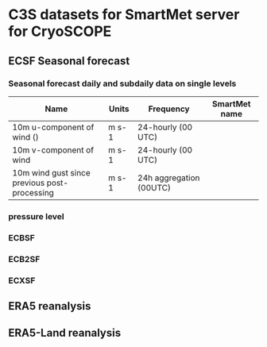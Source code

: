 # C3S datasets for SmartMet server for CryoSCOPE



## ECSF Seasonal forecast

### Seasonal forecast daily and subdaily data on single levels

| Name | Units | Frequency | SmartMet name |
|-|-|-|-|
| 10m u-component of wind () |m s-1|24-hourly (00 UTC)||
| 10m v-component of wind |m s-1|24-hourly (00 UTC)||
| 10m wind gust since previous post-processing | m s-1 | 24h aggregation (00UTC)||

### pressure level

### ECBSF

### ECB2SF

### ECXSF

## ERA5 reanalysis

## ERA5-Land reanalysis